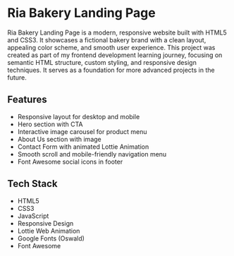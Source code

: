 # Ria Bakery Landing Page

Ria Bakery Landing Page is a modern, responsive website built with HTML5 and CSS3. It showcases a fictional bakery brand with a clean layout, appealing color scheme, and smooth user experience.
This project was created as part of my frontend development learning journey, focusing on semantic HTML structure, custom styling, and responsive design techniques. It serves as a foundation for more advanced projects in the future.

## Features
- Responsive layout for desktop and mobile
- Hero section with CTA
- Interactive image carousel for product menu
- About Us section with image
- Contact Form with animated Lottie Animation
- Smooth scroll and mobile-friendly navigation menu
- Font Awesome social icons in footer

## Tech Stack
- HTML5
- CSS3
- JavaScript
- Responsive Design
- Lottie Web Animation
- Google Fonts (Oswald)
- Font Awesome
